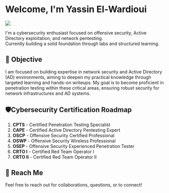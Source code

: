 # Welcome, I'm Yassin El-Wardioui
<a href="https://www.linkedin.com/in/yassin-el-wardioui-34016b332" target="_blank">
  <img src="https://img.shields.io/badge/-LinkedIn-0072b1?&style=for-the-badge&logo=linkedin&logoColor=white" />
</a>

I'm a cybersecurity enthusiast focused on offensive security, Active Directory exploitation, and network pentesting.  
Currently building a solid foundation through labs and structured learning.

## 🎯 Objective
I am focused on building expertise in network security and Active Directory (AD) environments, aiming to deepen my practical knowledge through targeted learning and hands-on writeups. My goal is to become proficient in penetration testing within these critical areas, ensuring robust security for network infrastructures and AD systems.

## 🛡️Cybersecurity Certification Roadmap

1. **CPTS** - Certified Penetration Testing Specialist  
2. **CAPE** - Certified Active Directory Pentesting Expert
3. **OSCP** - Offensive Security Certified Professional  
5. **OSWP** - Offensive Security Wireless Professional
6. **OSEP** - Offensive Security Experienced Penetration Tester
7. **CRTO I** - Certified Red Team Operator I  
8. **CRTO II** - Certified Red Team Operator II    

## 📝 Reach Me
Feel free to reach out for collaborations, questions, or to connect!

